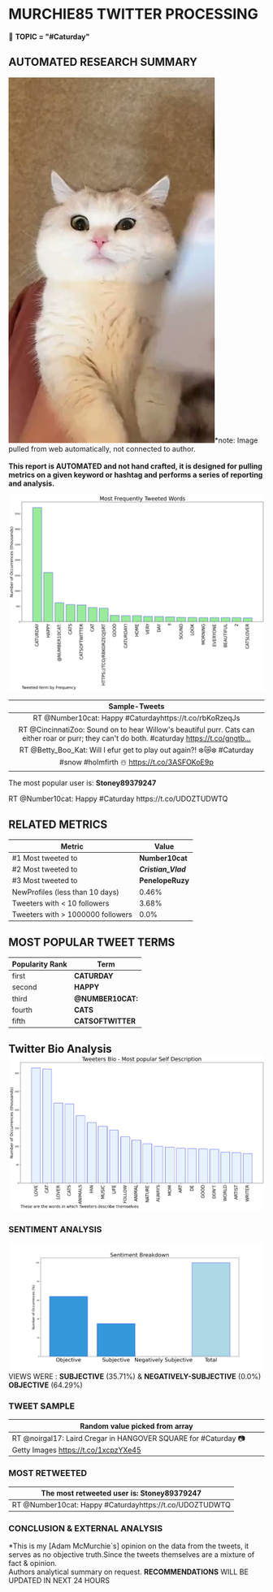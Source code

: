 # MURCHIE85 TWITTER PROCESSING 
&#x1F34E; **TOPIC = "#Caturday"**

## AUTOMATED RESEARCH SUMMARY

![image](assets/2023-03-11hashtagImage.png)*note: Image pulled from web automatically, not connected to author.
<br></br>
<b> This report is AUTOMATED and not hand crafted, it is designed for pulling metrics on a given keyword or hashtag and performs a series of reporting and analysis.</b>



![image](assets/2023-03-11TWEETS.png)



|                **Sample-Tweets**        |
| :-------------: |
| RT @Number10cat: Happy #Caturdayhttps://t.co/rbKoRzeqJs |
| RT @CincinnatiZoo: Sound on to hear Willow's beautiful purr. Cats can either roar or purr; they can't do both. #caturday https://t.co/gngtb… |
| RT @Betty_Boo_Kat: Will I efur get to play out again?! ❄️😿❄️ #Caturday #snow #holmfirth ☃️ https://t.co/3ASFOKoE9p |

The most popular user is: **Stoney89379247**
<div class="alert alert-block alert-danger"> RT @Number10cat: Happy #Caturday
https://t.co/UDOZTUDWTQ</div>

## RELATED METRICS<br>
| Metric | Value |
| ------------- | ------------- |
| #1 Most tweeted to  | **Number10cat** |
| #2 Most tweeted to  | **_Cristian_Vlad_** |
| #3 Most tweeted to  | **PenelopeRuzy** |
| NewProfiles (less than 10 days) | 0.46%  |
| Tweeters with < 10 followers  | 3.68%|
| Tweeters with > 1000000 followers  | 0.0%  |



## MOST POPULAR TWEET TERMS 


| Popularity Rank  | Term |
| ------------- | ------------- |
| first  | **CATURDAY**  |
| second  | **HAPPY**  |
| third  | **@NUMBER10CAT:** |
| fourth  | **CATS**  |
| fifth  | **CATSOFTWITTER**  |


## Twitter Bio Analysis![image](assets/2023-03-11BIO.png)
### SENTIMENT ANALYSIS
![image](assets/2023-03-11sentiment.png)
VIEWS WERE : **SUBJECTIVE**  (35.71%) & **NEGATIVELY-SUBJECTIVE** (0.0%) **OBJECTIVE** (64.29%)

### TWEET SAMPLE 
| Random value picked from array |
| ------------- |
|RT @noirgal17: Laird Cregar in HANGOVER SQUARE for #Caturday 📷Getty Images https://t.co/1xcpzYXe45 |

### MOST RETWEETED 

| The most retweeted user is: **Stoney89379247**  |
| ------------- |
| RT @Number10cat: Happy #Caturdayhttps://t.co/UDOZTUDWTQ |

### CONCLUSION & EXTERNAL ANALYSIS

*This is my [Adam McMurchie`s] opinion on the data from the tweets, it serves as no objective truth.Since the tweets themselves are a mixture of fact & opinion.<br>
Authors analytical summary on request.
**RECOMMENDATIONS** WILL BE UPDATED IN NEXT  24 HOURS <br>